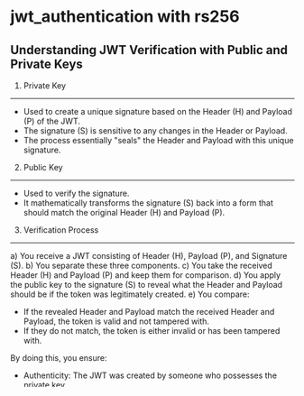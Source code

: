 # jwt_authentication with rs256

Understanding JWT Verification with Public and Private Keys
-----------------------------------------------------------

1. Private Key
--------------
- Used to create a unique signature based on the Header (H) and Payload (P) of the JWT.
- The signature (S) is sensitive to any changes in the Header or Payload.
- The process essentially "seals" the Header and Payload with this unique signature.

2. Public Key
-------------
- Used to verify the signature.
- It mathematically transforms the signature (S) back into a form that should match the original Header (H) and Payload (P).
  
3. Verification Process
------------------------
a) You receive a JWT consisting of Header (H), Payload (P), and Signature (S).
b) You separate these three components.
c) You take the received Header (H) and Payload (P) and keep them for comparison.
d) You apply the public key to the signature (S) to reveal what the Header and Payload should be if the token was legitimately created.
e) You compare:
  - If the revealed Header and Payload match the received Header and Payload, the token is valid and not tampered with.
  - If they do not match, the token is either invalid or has been tampered with.

By doing this, you ensure:
- Authenticity: The JWT was created by someone who possesses the private key.
- Integrity: The JWT has not been modified since it was signed.
